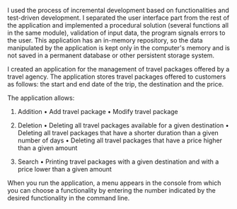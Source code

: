 I used the process of incremental development based on functionalities and test-driven development. I separated the user interface part from the rest of the application and implemented a procedural solution (several functions all in the same module), validation of input data, the program signals errors to the user. This application has an in-memory repository, so the data manipulated by the application is kept
only in the computer's memory and is not saved in a permanent database or other persistent storage system.

I created an application for the management of travel packages offered by a travel agency. The application stores travel packages offered to customers as follows: the start and end date of the trip, the
destination and the price.

The application allows:

   1. Addition
     • Add travel package
     • Modify travel package

   3. Deletion
     • Deleting all travel packages available for a given destination
     • Deleting all travel packages that have a shorter duration than a given number of days
     • Deleting all travel packages that have a price higher than a given amount

   5. Search
     • Printing travel packages with a given destination and with a price lower than a given amount

When you run the application, a menu appears in the console from which you can choose a functionality by entering the number indicated by the desired functionality in the command line.
